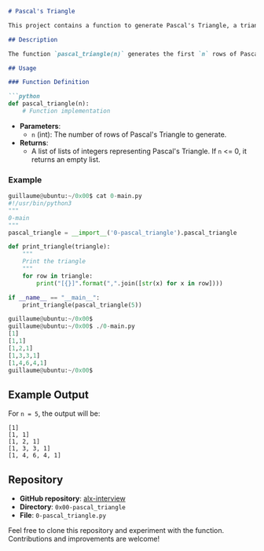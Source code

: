 ```markdown
# Pascal's Triangle

This project contains a function to generate Pascal's Triangle, a triangular array of binomial coefficients.

## Description

The function `pascal_triangle(n)` generates the first `n` rows of Pascal's Triangle. Pascal's Triangle is a triangular array where each number is the sum of the two numbers directly above it in the previous row.

## Usage

### Function Definition

```python
def pascal_triangle(n):
    # Function implementation
```

- **Parameters**: 
  - `n` (int): The number of rows of Pascal's Triangle to generate.
- **Returns**: 
  - A list of lists of integers representing Pascal's Triangle. If `n` <= 0, it returns an empty list.

### Example

```python
guillaume@ubuntu:~/0x00$ cat 0-main.py
#!/usr/bin/python3
"""
0-main
"""
pascal_triangle = __import__('0-pascal_triangle').pascal_triangle

def print_triangle(triangle):
    """
    Print the triangle
    """
    for row in triangle:
        print("[{}]".format(",".join([str(x) for x in row])))

if __name__ == "__main__":
    print_triangle(pascal_triangle(5))

guillaume@ubuntu:~/0x00$ 
guillaume@ubuntu:~/0x00$ ./0-main.py
[1]
[1,1]
[1,2,1]
[1,3,3,1]
[1,4,6,4,1]
guillaume@ubuntu:~/0x00$
```

## Example Output

For `n = 5`, the output will be:
```
[1]
[1, 1]
[1, 2, 1]
[1, 3, 3, 1]
[1, 4, 6, 4, 1]
```

## Repository

- **GitHub repository**: [alx-interview](https://github.com/your-username/alx-interview)
- **Directory**: `0x00-pascal_triangle`
- **File**: `0-pascal_triangle.py`

Feel free to clone this repository and experiment with the function. Contributions and improvements are welcome!
```